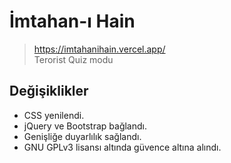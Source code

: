 # İmtahan-ı Hain
> https://imtahanihain.vercel.app/
<br>Terorist Quiz modu

## Değişiklikler
* CSS yenilendi.
* jQuery ve Bootstrap bağlandı.
* Genişliğe duyarlılık sağlandı.
* GNU GPLv3 lisansı altında güvence altına alındı.
